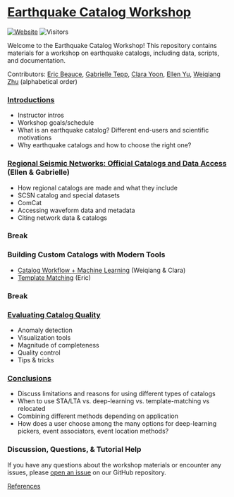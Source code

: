 # [Earthquake Catalog Workshop](https://ai4eps.github.io/Earthquake_Catalog_Workshop/)

[![Website](https://github.com/AI4EPS/Earthquake_Catalog_Workshop/actions/workflows/docs.yml/badge.svg)](https://ai4eps.github.io/Earthquake_Catalog_Workshop/)
![Visitors](https://api.visitorbadge.io/api/visitors?path=https%3A%2F%2Fgithub.com%2FAI4EPS%2FEarthquake_Catalog_Workshop&label=views&labelColor=%23d9e3f0&countColor=%23263759&style=flat)


Welcome to the Earthquake Catalog Workshop! This repository contains materials for a workshop on earthquake catalogs, including data, scripts, and documentation.

Contributors: [Eric Beauce](https://lamont.columbia.edu/directory/eric-beauce), [Gabrielle Tepp](https://www.seismosoc.org/news/at-work-gabrielle-tepp/), [Clara Yoon](https://www.its.caltech.edu/~cyoon/), [Ellen Yu](https://seismolab.caltech.edu/people/ellen-yu), [Weiqiang Zhu](https://ai4eps.github.io/homepage/) (alphabetical order)

### [Introductions](https://ai4eps.github.io/Earthquake_Catalog_Workshop/introduction/)
- Instructor intros
- Workshop goals/schedule
- What is an earthquake catalog? Different end-users and scientific motivations
- Why earthquake catalogs and how to choose the right one?

### [Regional Seismic Networks: Official Catalogs and Data Access](https://ai4eps.github.io/Earthquake_Catalog_Workshop/seismic_network/) (Ellen & Gabrielle)
- How regional catalogs are made and what they include
- SCSN catalog and special datasets
- ComCat
- Accessing waveform data and metadata
- Citing network data & catalogs

### Break

### Building Custom Catalogs with Modern Tools
- [Catalog Workflow + Machine Learning](https://ai4eps.github.io/Earthquake_Catalog_Workshop/machine_learning/) (Weiqiang & Clara)
- [Template Matching](https://ai4eps.github.io/Earthquake_Catalog_Workshop/template_matching/) (Eric)

### Break

### [Evaluating Catalog Quality](https://ai4eps.github.io/Earthquake_Catalog_Workshop/catalog_analysis/)
- Anomaly detection
- Visualization tools
- Magnitude of completeness
- Quality control
- Tips & tricks

### [Conclusions](https://ai4eps.github.io/Earthquake_Catalog_Workshop/conclusion/)
- Discuss limitations and reasons for using different types of catalogs
- When to use STA/LTA vs. deep-learning vs. template-matching vs relocated
- Combining different methods depending on application
- How does a user choose among the many options for deep-learning pickers, event associators, event location methods?

### Discussion, Questions, & Tutorial Help

If you have any questions about the workshop materials or encounter any issues, please [open an issue](https://github.com/AI4EPS/Earthquake_Catalog_Workshop/issues) on our GitHub repository.

[References](https://ai4eps.github.io/Earthquake_Catalog_Workshop/reference/)

